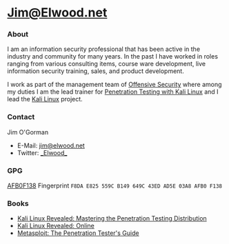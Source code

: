 Jim@Elwood.net
=======

### About
I am an information security professional that has been active in the industry and community for many years. In the past I have worked in roles ranging from various consulting items, course ware development, live information security training, sales, and product development. 

I work as part of the management team of [Offensive Security](https://www.offensive-security.com/about-us/) where among my duties I am the lead trainer for [Penetration Testing with Kali Linux](https://www.offensive-security.com/information-security-training/penetration-testing-training-kali-linux/) and I lead the [Kali Linux](https://www.kali.org) project.

### Contact
Jim O'Gorman
* E-Mail: <jim@elwood.net>
* Twitter: [\_Elwood\_](https://twitter.com/_elwood_)

### GPG
[AFB0F138](AFB0F138_Public.asc)
Fingerprint `F8DA E825 559C B149 649C 43ED AD5E 03A8 AFB0 F138`

### Books
* [Kali Linux Revealed: Mastering the Penetration Testing Distribution](https://www.amazon.com/Kali-Linux-Revealed-Penetration-Distribution/dp/0997615605/)
* [Kali Linux Revealed: Online](https://kali.training/topic/abstract/)
* [Metasploit: The Penetration Tester's Guide](https://www.amazon.com//dp/159327288X/)

